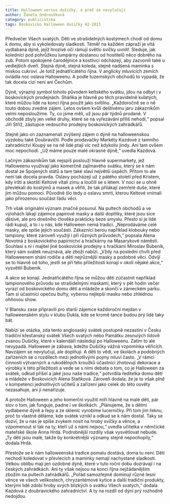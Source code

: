 ```yaml
---
title: Halloween versus dušičky, a proč se nevylučují
author: Žaneta Ondroušková
category: publicistika
tags: Boskovicko Halloween dušičky 42-2013
---
```


Předvečer Všech svatých. Děti ve strašidelných kostýmech chodí od domu k domu, aby si vykoledovaly sladkosti. Téměř na každém zápraží je vítá vydlabaná dýně, jejíž hrozivé oči rámují světlo svíčky uvnitř. Sleduje, jak koledníci pod pohrůžkou lumpárny dostanou od hostitelů něco dobrého na zub. Potom spokojené čarodějnice a kostlivci odcházejí, aby zazvonili také u vedlejších dveří. Stejná dýně, stejná koleda, stejně nadšená maminka s miskou cukroví. Je totiž jednatřicátého října. V anglicky mluvících zemích ovládla noc oslava Halloweenu. A podle tuzemských obchodů to vypadá, že tak docela cizí není ani Čechům. 

Dýně, výrazný symbol tohoto původem keltského svátku, jdou na odbyt i v boskovických prodejnách. Sháňka je hlavně po těch pravidelně kulatých, které můžou lidé na konci října použít jako svítilnu. „Každoročně se o ně touto dobou zvedne zájem. Letos ovšem kvůli deštivému jaru zákazníkům velmi neposloužíme. Ty, co jsme měli, už jsou pár týdnů prodané. V obchodě zbyly jen velké druhy, které se na vyřezávání příliš nehodí,“ popsal Jiří Stříž, zástupce vedoucího prodejny boskovických zahrádkářů. 

Stejně jako on zaznamenali zvýšený zájem o dýně na halloweenskou výzdobu také Doubravičtí. Podle prodavačky Markéty Kazdové z tamního zahradnictví Koupý se na ně lidé ptají víc než kdykoliv jindy. Ani tam ovšem moc nepochodí. „Už máme pouze malé okrasné dýně,“ uvedla Kazdová. 

Lačným zákazníkům tak nejspíš poslouží hlavně supermarkety, jež Halloweenu využívají jako komerčně zajímavého svátku, který se k nám dostal ze Spojených států a tam také slaví největší úspěch. Přitom to ale není tak docela pravda. Oslavy pocházejí už z pátého století před Kristem, kdy irští a skotští Keltové vítali zimu a loučili se s létem. V noci se u ohně převlékali do kostýmů a masek a věřili, že tak přilákají zemřelé duše, které jim můžou pomoci. Původně šlo tedy o oslavu smrti, kterou Keltové vnímali jako přirozenou součást řádu věcí. 

Trh však originální význam značně posunul. Na pultech obchodů a ve výlohách lákají zájemce papírové masky a další doplňky, které jsou sice děsivé, ale pro dnešního člověka prakticky beze smyslu. Přesto si je lidé rádi kupují, a to i u nás, kde Halloween nemá tradici. „Neprodáváme celé masky, ale spíše jejich součásti. Zákazníci berou například klobouky nebo lampiony, které zároveň využijí i při různých průvodech,“ popsala Alena Novotná z boskovického papírnictví a hračkárny na Masarykově náměstí. Souhlasí s ní i majitel jiné boskovické prodejny s hračkami Miroslav Bubeník, který sám svátek neuznává, ale zboží nabízí. „Vždy na poslední chvíli před Halloweenem shání rodiče a děti nejrůznější masky a podobné věci. Odvíjí se to hlavně od toho, jestli se při této příležitosti konají v okolí nějaké akce,“ vysvětlil Bubeník. 

A akce se konají. Jednatřicátého října se můžou děti zúčastnit například lampionového průvodu se strašidelnými maskami, který v pět hodin večer vyrazí od boskovického domu dětí a mládeže a skončí v zámeckém parku. Tam si účastníci opečou buřty, vyberou nejlepší masku nebo zhlédnou ohňovou show. 

V Blansku zase připravili pro starší zájemce každoroční mejdan v halloweenském stylu v klubu Dukla, kde se kromě tance budou prý lidé taky bát. 

Nabízí se otázka, zda tento anglosaský svátek postupně nezastíní v Česku tradiční křesťanský svátek Všech svatých nebo Památku zesnulých lidově zvanou Dušičky, které v kalendáři následují po Halloweenu. Zatím to ale nevypadá. Halloween je zábava, kdežto Dušičky vážná vzpomínka věřících. Navzájem se nevylučují, ale doplňují. A děti to vědí, ve školách a podobných zařízeních se o rozdílech mezi jednotlivými pojmy mluví často. „V rámci činnosti výtvarných a rukodělných kroužků účastníci zhotovují dekorace a výrobky k této příležitosti a vede se s nimi debata o tom, co je Halloween za svátek, odkud přišel a jaké jsou naše tradice,“ potvrdila ředitelka domu dětí a mládeže v Boskovicích Alena Staňková. Zároveň dodala, že je to však plně v kompetenci jednotlivých učitelů a zařízení jako celek do této osvěty nezasahuje, ani ji nenařizuje. 

A protože Halloween a jeho komerční využití míří hlavně na malé děti, pár slov o tom, jak funguje, padne i ve školkách. „Plánujeme, že s dětmi vydlabeme dýně a řepy a ze sklenic vyrobíme lucerničky. Při tom jim řeknu, proč to vlastně děláme, kde svátek vznikl a odkud se k nám dostal. Taky se dozví, že u nás je spíše zvykem nosit na hroby svíčky a věnce, a vzpomenout si tak na ty, kteří už s námi nejsou,“ uvedla učitelka v němčické mateřské škole Anna Hrdá. Podrobnější rozdíly však vysvětlovat nebude. „Ty děti jsou malé, takže by konkrétnější významy stejně nepochopily,“ dodala Hrdá. 

Přestože se k nám halloweenská tradice pomalu dostává, doma tu není. Děti nechodí koledovat v převlecích a maminky nemají nachystané sladkosti. Velkou oblibu mají jen ozdobné dýně, které v tuto roční dobu dozrávají i na českých zahrádkách. Ani ty však nejsou na konci října nejžádanějším zbožím na pultech zahrádkářů. „Pořád samozřejmě dominují různé lesní věnce ve všech velikostech, chryzantémové kytice a další tradiční produkty, kterými lidé zdobí hroby svých blízkých o svátku Všech svatých,“ dodala Kazdová z doubravického zahradnictví. A ty na rozdíl od dýní prý rozhodně nedojdou.
